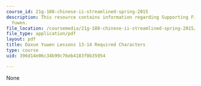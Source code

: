 ```yaml
---
course_id: 21g-108-chinese-ii-streamlined-spring-2015
description: This resource contains information regarding Supporting Files in Daxue
  Yuwen.
file_location: /coursemedia/21g-108-chinese-ii-streamlined-spring-2015/396d14e06c34b99c76eb4183f0b35954_MIT21G_108S15_L13-14-req.pdf
file_type: application/pdf
layout: pdf
title: Daxue Yuwen Lessons 13-14 Required Characters
type: course
uid: 396d14e06c34b99c76eb4183f0b35954

---
```

None